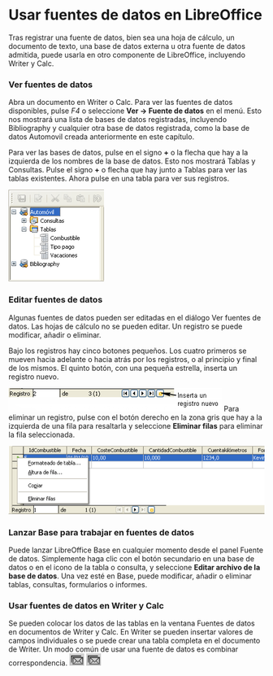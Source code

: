 
# Usar fuentes de datos en LibreOffice

Tras registrar una fuente de datos, bien sea una hoja de cálculo, un documento de texto, una base de datos externa u otra fuente de datos admitida, puede usarla en otro componente de LibreOffice, incluyendo Writer y Calc.

### Ver fuentes de datos

Abra un documento en Writer o Calc. Para ver las fuentes de datos disponibles, pulse *F4* o seleccione **Ver → Fuente de datos** en el menú. Esto nos mostrará una lista de bases de datos registradas, incluyendo Bibliography y cualquier otra base de datos registrada, como la base de datos Automovil creada anteriormente en este capítulo.

Para ver las bases de datos, pulse en el signo **+** o la flecha que hay a la izquierda de los nombres de la base de datos. Esto nos mostrará Tablas y Consultas. Pulse el signo **+** o flecha que hay junto a Tablas para ver las tablas existentes. Ahora pulse en una tabla para ver sus registros.

![](https://raw.githubusercontent.com/catedu/libreOffice-la-suite-ofimatica-libre/master/img/Fig36.png)
### Editar fuentes de datos

Algunas fuentes de datos pueden ser editadas en el diálogo Ver fuentes de datos. Las hojas de cálculo no se pueden editar. Un registro se puede modificar, añadir o eliminar.

Bajo los registros hay cinco botones pequeños. Los cuatro primeros se mueven hacia adelante o hacia atrás por los registros, o al principio y final de los mismos. El quinto botón, con una pequeña estrella, inserta un registro nuevo.

![](https://raw.githubusercontent.com/catedu/libreOffice-la-suite-ofimatica-libre/master/img/Fig37.png)
Para eliminar un registro, pulse con el botón derecho en la zona gris que hay a la izquierda de una fila para resaltarla y seleccione **Eliminar filas** para eliminar la fila seleccionada. 

![](https://raw.githubusercontent.com/catedu/libreOffice-la-suite-ofimatica-libre/master/img/Fig38.png)
### Lanzar Base para trabajar en fuentes de datos

Puede lanzar LibreOffice Base en cualquier momento desde el panel Fuente de datos. Simplemente haga clic con el botón secundario en una base de datos o en el icono de la tabla o consulta, y seleccione **Editar archivo de la base de datos**. Una vez esté en Base, puede modificar, añadir o eliminar tablas, consultas, formularios o informes.

### Usar fuentes de datos en Writer y Calc

Se pueden colocar los datos de las tablas en la ventana Fuentes de datos en documentos de Writer y Calc. En Writer se pueden insertar valores de campos individuales o se puede crear una tabla completa en el documento de Writer. Un modo común de usar una fuente de datos es combinar correspondencia.
![](https://raw.githubusercontent.com/catedu/libreOffice-la-suite-ofimatica-libre/master/img/Seleccion_330.png)
![](https://raw.githubusercontent.com/catedu/libreOffice-la-suite-ofimatica-libre/master/img/Seleccion_330.png)
